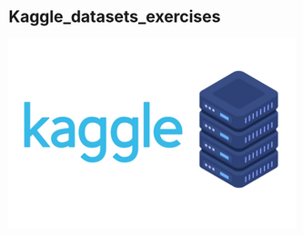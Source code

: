 # Kaggle_datasets_exercises

![image](https://github.com/b1ore/Kaggle_datasets_exercises/blob/main/kaggle_picture_from_network.png)
